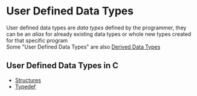 # User Defined Data Types
User defined data types are *data types* defined by the programmer, they can be an *alias* for already existing data types or whole new types created for that specific program  
Some "User Defined Data Types" are also [Derived Data Types](../Week-2_Arrays/CS50x_Derived-Data-Types.md) 

## User Defined Data Types in C
- [Structures](../Week-3_Algorithms/CS50x_Structures.md)
- [Typedef](./CS50x_Typedef.md)